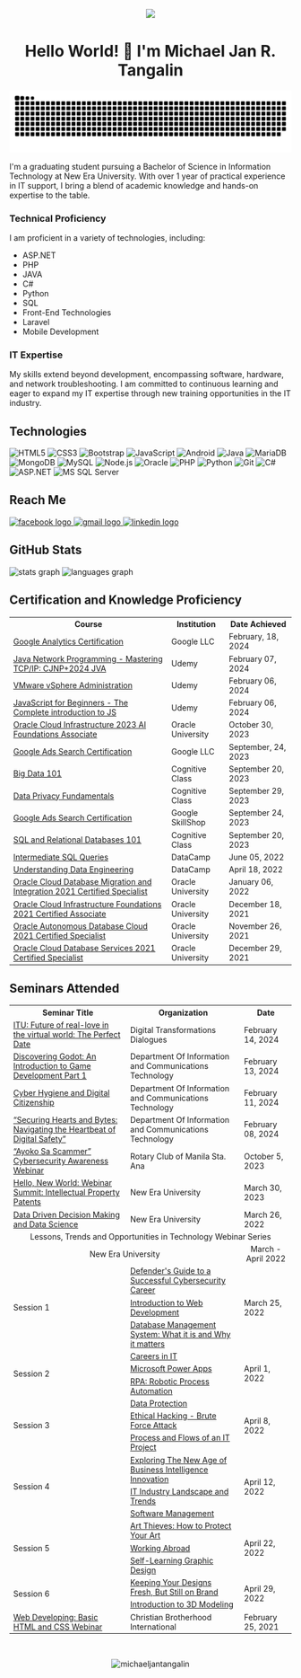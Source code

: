 
<p align="center">
  <img height="150" src="https://raw.githubusercontent.com/TheDudeThatCode/TheDudeThatCode/master/Assets/Developer.gif"  />
</p>

<h1 align="center">Hello World! 👋 I'm Michael Jan R. Tangalin </h1>

  <img src="https://github.com/Platane/snk/raw/output/github-contribution-grid-snake.svg" alt="Snake Animation" />

I'm a graduating student pursuing a Bachelor of Science in Information Technology at New Era University. With over 1 year of practical experience in IT support, I bring a blend of academic knowledge and hands-on expertise to the table.

### Technical Proficiency

I am proficient in a variety of technologies, including:

- ASP.NET
- PHP
- JAVA
- C#
- Python
- SQL
- Front-End Technologies
- Laravel
- Mobile Development

### IT Expertise

My skills extend beyond development, encompassing software, hardware, and network troubleshooting. I am committed to continuous learning and eager to expand my IT expertise through new training opportunities in the IT industry.

## Technologies

<div align="left">
  
![HTML5](https://img.shields.io/badge/html5-%23E34F26.svg?style=flat&logo=html5&logoColor=white) 
![CSS3](https://img.shields.io/badge/css3-%231572B6.svg?style=flat&logo=css3&logoColor=white) 
![Bootstrap](https://img.shields.io/badge/bootstrap-%23563D7C.svg?style=flat&logo=bootstrap&logoColor=white) 
![JavaScript](https://img.shields.io/badge/javascript-%23323330.svg?style=flat&logo=javascript&logoColor=%23F7DF1E) 
![Android](https://img.shields.io/badge/android-%233DDC84.svg?style=flat&logo=android&logoColor=white) 
![Java](https://img.shields.io/badge/java-%23ED8B00.svg?style=flat&logo=openjdk&logoColor=white) 
![MariaDB](https://img.shields.io/badge/mariadb-%23003538.svg?style=flat&logo=mariadb&logoColor=white) 
![MongoDB](https://img.shields.io/badge/mongodb-%234EA94B.svg?style=flat&logo=mongodb&logoColor=white) 
![MySQL](https://img.shields.io/badge/mysql-%2300000f.svg?style=flat&logo=mysql&logoColor=white) 
![Node.js](https://img.shields.io/badge/node.js-%2343853D.svg?style=flat&logo=node.js&logoColor=white) 
![Oracle](https://img.shields.io/badge/oracle-%23F80000.svg?style=flat&logo=oracle&logoColor=white) 
![PHP](https://img.shields.io/badge/php-%23777BB4.svg?style=flat&logo=php&logoColor=white) 
![Python](https://img.shields.io/badge/python-3670A0?style=flat&logo=python&logoColor=ffdd54) 
![Git](https://img.shields.io/badge/git-%23F05032.svg?style=flat&logo=git&logoColor=white) 
![C#](https://img.shields.io/badge/c%23-%23239120.svg?style=flat&logo=c-sharp&logoColor=white) 
![ASP.NET](https://img.shields.io/badge/asp.net-%231570B6.svg?style=flat&logo=.net&logoColor=white)
![MS SQL Server](https://img.shields.io/badge/microsoft%20sql%20server-%23CC2927.svg?style=flat&logo=microsoft%20sql%20server&logoColor=white) 

</div>

## Reach Me

<div align="left">
  <a href="https://www.facebook.com/profile.php?id=100092711776817" target="_blank">
    <img src="https://img.shields.io/static/v1?message=Facebook&logo=facebook&label=&color=1877F2&logoColor=white&labelColor=&style=for-the-badge" height="35" alt="facebook logo" />
  </a>
<a href="mailto: mj.tangalin2000@gmail.com" target="_blank">
    <img src="https://img.shields.io/static/v1?message=Gmail&logo=gmail&label=&color=D14836&logoColor=white&labelColor=&style=for-the-badge" height="35" alt="gmail logo" />
  </a>
  <a href="https://www.linkedin.com/in/michael-jan-tangalin-86657b229/" target="_blank">
    <img src="https://img.shields.io/static/v1?message=LinkedIn&logo=linkedin&label=&color=0077B5&logoColor=white&labelColor=&style=for-the-badge" height="35" alt="linkedin logo" />
  </a>
</div>

## GitHub Stats

<div align="left">
  <img src="https://github-readme-stats.vercel.app/api?username=MichaelJanTangalin&hide_title=false&hide_rank=false&show_icons=true&include_all_commits=true&count_private=true&disable_animations=false&theme=dracula&locale=en&hide_border=false" height="150" alt="stats graph"  />
  <img src="https://github-readme-stats.vercel.app/api/top-langs?username=MichaelJanTangalin&locale=en&hide_title=false&layout=compact&card_width=320&langs_count=5&theme=dracula&hide_border=false" height="150" alt="languages graph"  />
    <!--<img src="https://github-readme-streak-stats.herokuapp.com/?user=MichaelJanTangalin&theme=dark&hide_border=false" height="150" alt="GitHub Streak" />-->

</div>


## Certification and Knowledge Proficiency

<table>
  <tr>
    <th>Course</th>
    <th>Institution</th>
    <th>Date Achieved</th>
  </tr>
    <tr>
        <td><a href="https://skillshop.credential.net/023b0d03-cef1-4aae-a745-b1a718053baa#gs.4mzh8g">Google Analytics Certification</a></td>
        <td>Google LLC</td>
        <td>February, 18, 2024</td>
      </tr>
    <tr>
        <td><a href="https://www.udemy.com/certificate/UC-05b364c7-640e-4f6b-8866-efcb76cb8ad1/">Java Network Programming - Mastering TCP/IP: CJNP+2024 JVA</a></td>
        <td>Udemy</td>
        <td>February 07, 2024</td>
      </tr>
    <tr>
        <td><a href="https://www.udemy.com/certificate/UC-21d10150-ffc2-411b-977a-e6df92a29093/">VMware vSphere Administration</a></td>
        <td>Udemy</td>
        <td>February 06, 2024</td>
      </tr>
    <tr>
        <td><a href="https://www.udemy.com/certificate/UC-c0b3922d-a299-452b-bcc8-e96bddf5cf4e/">JavaScript for Beginners - The Complete introduction to JS</a></td>
        <td>Udemy</td>
        <td>February 06, 2024</td>
      </tr>
     <tr>
    <td><a href="https://catalog-education.oracle.com/pls/certview/sharebadge?id=5EA266B5964EE25384A5FD09839D97802442175A5AE3DE4C0B17EF7E3A595F2F">Oracle Cloud Infrastructure 2023 AI Foundations Associate</a></td>
    <td>Oracle University</td>
    <td>October 30, 2023</td>
  </tr>
     <tr>
        <td><a href="https://skillshop.credential.net/eb4de957-13ce-457d-b0e4-4b1f43c235f5#gs.4mzjwj">Google Ads Search Certification</a></td>
        <td>Google LLC</td>
        <td>September, 24, 2023</td>
      </tr>
  <tr>
    <td><a href="https://courses.cognitiveclass.ai/certificates/d1e5ab1d31cc4ecdba6beffd414bf145">Big Data 101</a></td>
    <td>Cognitive Class</td>
    <td>September 20, 2023</td>
  </tr>
  <tr>
    <td><a href="https://courses.cognitiveclass.ai/certificates/fba705c74904411cafc42a2982036223">Data Privacy Fundamentals</a></td>
    <td>Cognitive Class</td>
    <td>September 29, 2023</td>
  </tr>
    <tr>
    <td><a href="https://skillshop.credential.net/eb4de957-13ce-457d-b0e4-4b1f43c235f5">Google Ads Search Certification
</a></td>
    <td>Google SkillShop</td>
    <td>September 24, 2023</td>
  </tr>
  <tr>
    <td><a href="https://courses.cognitiveclass.ai/certificates/c9294117bd0f4d398e5129739672a1d3">SQL and Relational Databases 101</a></td>
    <td>Cognitive Class</td>
    <td>September 20, 2023</td>
  </tr>
  <tr>
    <td><a href="https://www.datacamp.com/statement-of-accomplishment/course/2791d74b5eadfcd3c0b5a03999fdc10bfef9061a">Intermediate SQL Queries</a></td>
    <td>DataCamp</td>
    <td>June 05, 2022</td>
  </tr>
  <tr>
    <td><a href="https://www.datacamp.com/statement-of-accomplishment/course/7f0acf09d6b3ed165bbdc0357e6baa33318bd2da">Understanding Data Engineering</a></td>
    <td>DataCamp</td>
    <td>April 18, 2022</td>
  </tr>
      <tr>
    <td><a href="https://catalog-education.oracle.com/pls/certview/sharebadge?id=605AD6795E7D95E8795759ABC95DCD70C22B3D3BD85DAFF35FFBD4C38A47FAC7&fbclid=IwAR1z-vRcOwLnUIaR22FBaDVOgSgtBx94KP7EwG0JdjksnEA6-w26cY2-5ZA">Oracle Cloud Database Migration and Integration 2021 Certified Specialist</a></td>
    <td>Oracle University</td>
    <td>January 06, 2022</td>
  </tr>
  <tr>
    <td><a href="https://catalog-education.oracle.com/pls/certview/sharebadge?id=0806B7D6D6EA167ECE5FFFD2040DD090F10CDC1380973641CEC37ADDB7CAC89B">Oracle Cloud Infrastructure Foundations 2021 Certified Associate</a></td>
    <td>Oracle University</td>
    <td>December 18, 2021</td>
  </tr>
  <tr>
    <td><a href="https://catalog-education.oracle.com/pls/certview/sharebadge?id=11517B9454F84268851D828EB630251784DB561EE0843513A6D790E01EFD0DCE">Oracle Autonomous Database Cloud 2021 Certified Specialist</a></td>
    <td>Oracle University</td>
    <td>November 26, 2021</td>
  </tr>
  <tr>
    <td><a href="https://catalog-education.oracle.com/pls/certview/sharebadge?id=1831010588633AD076192C25AEE71E4AE96CC9500668149AA1427F41F51AB28A&fbclid=IwAR3K7yuUAGIxkFEtVBYOgZYcabxVJfVaQMRrE719qg0UUasC-Y_h5EyttXI">Oracle Cloud Database Services 2021 Certified Specialist</a></td>
    <td>Oracle University</td>
    <td>December 29, 2021</td>
  </tr>
</table>


## Seminars Attended
<table>
        <tr>
            <th>Seminar Title</th>
            <th>Organization</th>
            <th>Date</th>
        </tr>
       <tr>
            <td><a href="https://drive.google.com/file/d/1v4pXpFkgxjAicB7HXvClzgX08P7rQTun/view?usp=sharing">ITU: Future of real-love in the virtual world: The Perfect Date</a></td>
            <td>Digital Transformations Dialogues</td>
            <td>February 14, 2024</td>
        </tr>
        <tr>
            <td><a href="https://drive.google.com/file/d/1v4pXpFkgxjAicB7HXvClzgX08P7rQTun/view?usp=sharing">Discovering Godot: An Introduction to Game Development Part 1
</a></td>
            <td>Department Of Information and Communications Technology</td>
            <td>February 13, 2024</td>
        </tr>
        <tr>
            <td><a href="https://drive.google.com/file/d/1v4pXpFkgxjAicB7HXvClzgX08P7rQTun/view?usp=sharing">Cyber Hygiene and Digital Citizenship</a></td>
            <td>Department Of Information and Communications Technology</td>
            <td>February 11, 2024</td>
        </tr>
     <tr>
            <td>
                <a href="https://drive.google.com/file/d/1Z2vE0acAFUy9aPNkpUmfVmKuSGe8JNAI/view?usp=sharing">“Securing Hearts and Bytes: Navigating the Heartbeat of Digital                             Safety”</a>
            </td>
            <td>Department Of Information and Communications Technology</td>
            <td>February 08, 2024</td>
        </tr>
       <tr>
            <td><a href="https://drive.google.com/file/d/1PMEhfKT5HbFYSOlZ8hlvM3Apmjrhmbsr/view?usp=sharing">“Ayoko Sa Scammer” Cybersecurity Awareness Webinar</a></td>
            <td>Rotary Club of Manila Sta. Ana</td>
            <td>October 5, 2023</td>
        </tr>
    <tr>
            <td><a href="https://drive.google.com/file/d/1utZaGa73P-dVW9pPFHsHEmO--QAJ0jhS/view?usp=sharing">Hello, New World: Webinar Summit: Intellectual Property Patents</a></td>
            <td>New Era University</td>
            <td>March 30, 2023</td>
        </tr>
        <tr>
            <td><a href="https://drive.google.com/file/d/1lRc4M5Fm7cS_622k3qOhTQOZHJBN1ryI/view?usp=sharing">Data Driven Decision Making and Data Science</a></td>
            <td>New Era University</td>
            <td>March 26, 2022</td>
        </tr>
      <tr align="center">
                <td colspan="3">Lessons, Trends and Opportunities in Technology Webinar Series</td>
        </tr>
        <tr align="center">
                <td colspan="2">New Era University</td>
                <td>March - April 2022</td>
        </tr>
    <tr>
            <td rowspan="3">Session 1</td>
            <td><a href="https://drive.google.com/file/d/1oLhke0bwQ2PN8rGgxIhBy6x_itb-LJme/view?usp=sharing">Defender's Guide to a Successful Cybersecurity Career</a></td>
            <td rowspan="3">March 25, 2022</td>
        </tr>
        <tr>
            <td><a href="https://drive.google.com/file/d/1YPY-7J0-tH6eEWY4pRc6o_cxksAcxuou/view?usp=sharing">Introduction to Web Development</a></td>
        </tr>
        <tr>
            <td><a href="https://drive.google.com/file/d/1o4VDI-7GzUGFmYEyVAVqhlGtIvUvV_Sn/view?usp=sharing">Database Management System: What it is and Why it matters</a></td>
        </tr>
        <tr>
            <td rowspan="3">Session 2</td>
            <td><a href="https://drive.google.com/file/d/1KXX31zKq2gTwrJB_NDMnrmY2DyNtpuBE/view?usp=sharing">Careers in IT</a></td>
            <td rowspan="3">April 1, 2022</td>
        </tr>
        <tr>
            <td><a href="https://drive.google.com/file/d/14cSwLnP_lEVF7UlV7oPlGMW_WSFxsUOA/view?usp=sharing">Microsoft Power Apps</a></td>
        </tr>
        <tr>
            <td><a href="https://drive.google.com/file/d/1v7xwpMS6wYdt3S3_3bN1x86ShDZ0HPtK/view?usp=sharing">RPA: Robotic Process Automation</a></td>
        </tr>
        <tr>
            <td rowspan="3">Session 3</td>
            <td><a href="https://drive.google.com/file/d/13U28SFQxczu4k4kLR030rorGDctfdRoS/view?usp=sharing">Data Protection</a></td>
            <td rowspan="3">April 8, 2022</td>
        </tr>
        <tr>
            <td><a href="https://drive.google.com/file/d/1MAPZ7Yp7HM3Eo4k6sWg-vAt-vJfopGQT/view?usp=sharing">Ethical Hacking - Brute Force Attack</a></td>
        </tr>
        <tr>
            <td><a href="https://drive.google.com/file/d/1JhWUVRmhmoiztyzkeonQ1umJJMug5OPZ/view?usp=sharing">Process and Flows of an IT Project </a></td>
        </tr>
        <tr>
            <td rowspan="3">Session 4</td>
            <td><a href="https://drive.google.com/file/d/11g2XQzrk50VB0V0qFkWJtEyyq1AfQ7eC/view?usp=sharing">Exploring The New Age of Business Intelligence Innovation</a></td>
            <td rowspan="3">April 12, 2022</td>
        </tr>
        <tr>
            <td><a href="https://drive.google.com/file/d/1mWdqW2DpS_vNL1SP2KwySj2GWkz7XNJ2/view?usp=sharing">IT Industry Landscape and Trends</a></td>
        </tr>
        <tr>
            <td><a href="https://drive.google.com/file/d/1iA_L8404VBMJ77y_10GWNP0Twijv3r7_/view?usp=sharing">Software Management</a></td>
        </tr>
        <tr>
            <td rowspan="3">Session 5</td>
            <td><a href="https://drive.google.com/file/d/13i6RsoHyTYcuSIcIkAwjlBMq_-oJEyVd/view?usp=sharing">Art Thieves: How to Protect Your Art</a></td>
            <td rowspan="3">April 22, 2022</td>
        </tr>
        <tr>
            <td><a href="https://drive.google.com/file/d/1HdltxgGuK8DB8xQ848NH-W38XHPgQ0h8/view?usp=sharing">Working Abroad</a></td>
        </tr>
        <tr>
            <td><a href="https://drive.google.com/file/d/1R0noyQpCpAvxtORzLp0Bx4wVS3QaYrii/view?usp=sharing">Self-Learning Graphic Design</a></td>
        </tr>
        <tr>
            <td rowspan="2">Session 6</td>
            <td><a href="https://drive.google.com/file/d/1GOPbfGJUP8LPIq8u_Q69M55h6BBtFN1X/view?usp=sharing">Keeping Your Designs Fresh, But Still on Brand</a></td>
            <td rowspan="2">April 29, 2022</td>
        </tr>
        <tr>
            <td><a href="https://drive.google.com/file/d/1TFMBJb286dOqVG2GxxDRxfmSaJ8J5z5g/view?usp=sharing">Introduction to 3D Modeling</a></td>
        </tr>
   <tr>
              <td><a href="https://drive.google.com/file/d/1aqKa87xx3TH2c2HZ-5j6xiuSzs9sn33m/view?usp=drive_link">Web Developing: Basic HTML and CSS Webinar</a></td>
              <td>Christian Brotherhood International</td>
              <td>February 25, 2021</td>
          </tr>
    </table>


<br>
<p align="center"> <img src="https://komarev.com/ghpvc/?username=michaeljantangalin&label=Profile%20views&color=0e75b6&style=flat" alt="michaeljantangalin" /> </p>









